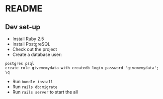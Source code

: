 # README

## Dev set-up

- Install Ruby 2.5
- Install PostgreSQL
- Check out the project
- Create a database user:

```
postgres psql
create role givememydata with createdb login password 'givememydata';
\q
```

- Run `bundle install`
- Run `rails db:migrate`
- Run `rails server` to start the all
